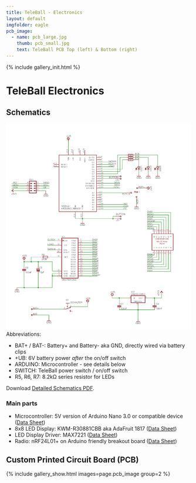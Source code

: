 ```yaml
---
title: TeleBall - Electronics
layout: default
imgfolder: eagle
pcb_image:
  - name: pcb_large.jpg
    thumb: pcb_small.jpg
    text: TeleBall PCB Top (left) & Bottom (right)
---
```


{% include gallery_init.html %}

TeleBall Electronics
====================

Schematics
----------

![Schematics Overview](eagle/circuit.png)
Abbreviations:

* BAT+ / BAT-: Battery+ and Battery- aka GND, directly wired via battery clips
* +UB: 6V battery power *after* the on/off switch
* ARDUINO: Microcontroller - see details below
* SWITCH: TeleBall power switch / on/off switch
* R5, R6, R7: 8.2kΩ series resistor for LEDs

Download [Detailed Schematics PDF](eagle/BreakOut-8x8-rev2-circuit.pdf).

### Main parts

* Microcontroller: 5V version of Arduino Nano 3.0 or compatible device ([Data Sheet](http://arduino.cc/de/Main/ArduinoBoardNano))
* 8x8 LED Display: KWM-R30881CBB aka AdaFruit 1817 ([Data Sheet](http://www.adafruit.com/datasheets/1047datasheet.pdf))
* LED Display Driver: MAX7221    ([Data Sheet](http://datasheets.maximintegrated.com/en/ds/MAX7219-MAX7221.pdf))
* Radio: nRF24L01+ on Arduino friendly breakout board ([Data Sheet](http://www.nordicsemi.com/eng/content/download/2726/34069/file/nRF24L01P_Product_Specification_1_0.pdf))




Custom Printed Circuit Board (PCB)
----------------------------------

{% include gallery_show.html images=page.pcb_image group=2 %}
